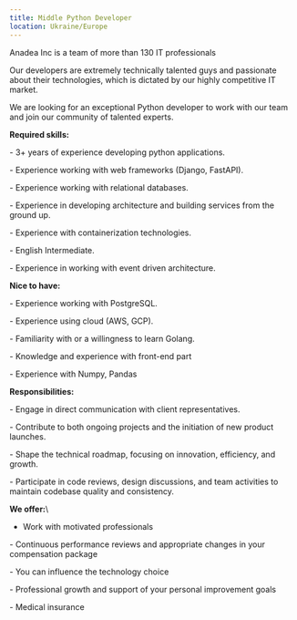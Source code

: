 ```yaml
---
title: Middle Python Developer
location: Ukraine/Europe
---
```

Anadea Inc is a team of more than 130 IT professionals

Our developers are extremely technically talented guys and passionate about their technologies, which is dictated by our highly competitive IT market.

We are looking for an exceptional Python developer to work with our team and join our community of talented experts.

**Required skills:**

\- 3+ years of experience developing python applications.

\- Experience working with web frameworks (Django, FastAPI).

\- Experience working with relational databases.

\- Experience in developing architecture and building services from the ground up.

\- Experience with containerization technologies.

\- English Intermediate.

\- Experience in working with event driven architecture.

**Nice to have:**

\- Experience working with PostgreSQL.

\- Experience using cloud (AWS, GCP).

\- Familiarity with or a willingness to learn Golang.

\- Knowledge and experience with front-end part

\-﻿ Experience with Numpy, Pandas

**Responsibilities:**

\- Engage in direct communication with client representatives. 

\- Contribute to both ongoing projects and the initiation of new product launches. 

\- Shape the technical roadmap, focusing on innovation, efficiency, and growth. 

\- Participate in code reviews, design discussions, and team activities to maintain codebase quality and consistency. 

**We offer:**\

* Work with motivated professionals

\- Continuous performance reviews and appropriate changes in your compensation package

\- You can influence the technology choice

\- Professional growth and support of your personal improvement goals

\- Medical insurance